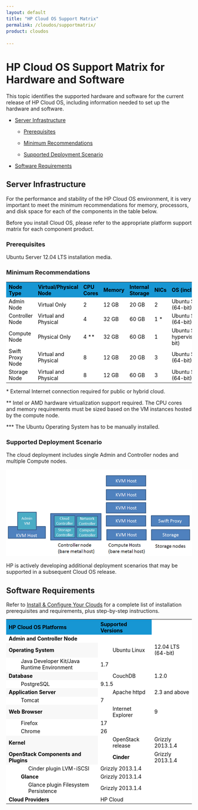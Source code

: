 ```yaml
---
layout: default
title: "HP Cloud OS Support Matrix"
permalink: /cloudos/supportmatrix/
product: cloudos

---
```


# HP Cloud OS Support Matrix for Hardware and Software

This topic identifies the supported hardware and software for the current release of HP Cloud OS, including information needed to set up the 
hardware and software.

* [Server Infrastructure](#server-infrastructure)

  * [Prerequisites](#prerequisites)

  * [Minimum Recommendations](#minimum-recommendations)

  * [Supported Deployment Scenario](#supported-deployment-scenario)

* [Software Requirements](#software-requirements)

## Server Infrastructure

For the performance and stability of the HP Cloud OS environment, it is very important to meet the minimum recommendations for memory, 
processors, and disk space for each of the components in the table below. 

Before you install Cloud OS, please refer to the appropriate platform support matrix for each component product.

### Prerequisites

Ubuntu Server 12.04 LTS installation media.

### Minimum Recommendations

<table style="text-align: left; vertical-align: top; background-color: white; color: black;">

<tr style="background-color: #1796D3;">
<th>Node Type</th>
<th>Virtual/Physical Node</th>
<th>CPU Cores</th>
<th>Memory</th>
<th>Internal Storage</th>
<th>NICs</th>
<th> <nobr>  OS (included as part of ISO)  </nobr></th>
</tr>

<tr>
<td> Admin Node </td>
<td> Virtual Only </td>
<td> 2 </td>
<td> 12 GB </td>
<td> 20 GB </td>
<td> 2 </td>
<td> Ubuntu Server 12.04 LTS (64-bit) </td>
</tr>

<tr>
<td> Controller Node </td>
<td> Virtual and Physical </td>
<td> 4 </td>
<td> 32 GB </td>
<td> 60 GB </td>
<td> 1 * </td>
<td> Ubuntu Server 12.04 LTS (64-bit) </td>
</tr>		

<tr>
<td> Compute Node </td>
<td> Physical Only </td>
<td> 4 ** </td>
<td> 32 GB </td>
<td> 60 GB </td>
<td> 1 </td>
<td> Ubuntu Server running KVM hypervisor 12.04 LTS (64-bit) </td>
</tr>			

<tr>
<td> Swift Proxy Node </td>
<td> Virtual and Physical </td>
<td> 8 </td>
<td> 12 GB </td>
<td> 20 GB </td>
<td> 3 </td>
<td> Ubuntu Server 12.04 LTS (64-bit) *** </td>
</tr>	   

<tr>
<td> Storage Node </td>
<td> Virtual and Physical </td>
<td> 8 </td>
<td> 12 GB </td>
<td> 60 GB </td>
<td> 3 </td>
<td> Ubuntu Server 12.04 LTS (64-bit) *** </td>
</tr>	   

</table>

\* External Internet connection required for public or hybrid cloud.

\*\* Intel or AMD hardware virtualization support required. The CPU cores and memory requirements must be sized based on the VM instances hosted by the compute node.

\*\*\* The Ubuntu Operating System has to be manually installed.


### Supported Deployment Scenario

The cloud deployment includes single Admin and Controller nodes and multiple Compute nodes.

<img src="media/cloudos-supported-deployment-scenario.png" title="HP Cloud OS Supported Deployment Scenario" />

HP is actively developing additional deployment scenarios that may be supported in a subsequent Cloud OS release.

## Software Requirements 

Refer to [Install &amp; Configure Your Clouds](/cloudos/install/) for a complete list of installation prerequisites and requirements, plus step-by-step instructions.

<table style="text-align: left; vertical-align: top; background-color: white; color: black;">

<tr style="background-color: #1796D3;">
<th> HP Cloud OS Platforms </th>
<th> Supported Versions </th>
</tr>

<tr>
<td style="font-weight: bold;"> Admin and Controller Node </td>
<td> </td>
</tr>

<tr>
<td style="font-weight: bold; background-color: #F8F8F8;" rowspan="2"> Operating System </td>
</tr>

<tr>
<td  style="padding-left: 40px;"> Ubuntu Linux </td>
<td> 12.04 LTS (64-bit) </td>
</tr>

<tr>
<td style="padding-left: 40px;"> Java Developer Kit/Java Runtime Environment </td>
<td> 1.7 </td>
</tr>

<tr>
<td style="font-weight: bold; background-color: #F8F8F8;" rowspan="2"> Database </td>
</tr>

<tr>
<td style="padding-left: 40px;"> CouchDB </td>
<td> 1.2.0 </td>
</tr>

<tr>
<td style="padding-left: 40px;"> PostgreSQL </td>
<td> 9.1.5 </td>
</tr>

<tr>
<td style="font-weight: bold; background-color: #F8F8F8;" rowspan="2"> Application Server </td>
</tr>

<tr>
<td style="padding-left: 40px;"> Apache httpd </td>
<td> 2.3 and above </td>
</tr>

<tr>
<td style="padding-left: 40px;"> Tomcat </td>
<td> 7 </td>
</tr>

<tr>
<td style="font-weight: bold; background-color: #F8F8F8;" rowspan="2"> Web Browser </td>
</tr>

<tr>
<td style="padding-left: 40px;"> Internet Explorer </td>
<td> 9 </td>
</tr>

<tr>
<td style="padding-left: 40px;"> Firefox </td>
<td> 17 </td>
</tr>

<tr>
<td style="padding-left: 40px;"> Chrome </td>
<td> 26 </td>
</tr>

<tr>
<td style="font-weight: bold; background-color: #F8F8F8;" rowspan="2"> Kernel </td>
</tr>

<tr>
<td style="padding-left: 40px;"> OpenStack release </td>
<td> Grizzly 2013.1.4 </td>
</tr>

<tr>
<td style="font-weight: bold; background-color: #F8F8F8;" rowspan="2"> OpenStack Components and Plugins </td>
</tr>

<tr>
<td style="padding-left: 40px; font-weight: bold;"> Cinder </td>
<td> Grizzly 2013.1.4 </td>
</tr>

<tr>
<td style="padding-left: 60px;"> Cinder plugin LVM-iSCSI </td>
<td> Grizzly 2013.1.4 </td>
</tr>

<tr>
<td style="padding-left: 40px; font-weight: bold;"> Glance </td>
<td> Grizzly 2013.1.4 </td>
</tr>

<tr>
<td style="padding-left: 60px;"> Glance plugin Filesystem Persistence </td>
<td> Grizzly 2013.1.4 </td>
</tr>



<tr>
<td style="font-weight: bold;"> Cloud Providers </td>
<td> HP Cloud </td>
</tr>

</table>














 


